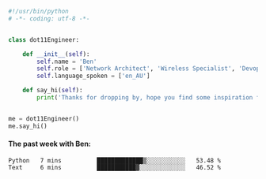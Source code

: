 ```python
#!/usr/bin/python
# -*- coding: utf-8 -*-


class dot11Engineer:

    def __init__(self):
        self.name = 'Ben'
        self.role = ['Network Architect', 'Wireless Specialist', 'Devops Engineer']
        self.language_spoken = ['en_AU']

    def say_hi(self):
        print('Thanks for dropping by, hope you find some inspiration from my work.')


me = dot11Engineer()
me.say_hi()
```

#### The past week with Ben:
<!--START_SECTION:waka-->

```text
Python   7 mins          █████████████▒░░░░░░░░░░░   53.48 %
Text     6 mins          ███████████▓░░░░░░░░░░░░░   46.52 %
```

<!--END_SECTION:waka-->  



